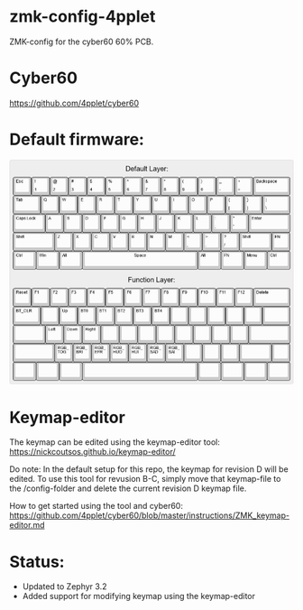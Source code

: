 # zmk-config-4pplet

ZMK-config for the cyber60 60% PCB.

# Cyber60
https://github.com/4pplet/cyber60

# Default firmware:
![alt text](./readme-images/default_fw_20230120.jpg "Default firmware")

# Keymap-editor
The keymap can be edited using the keymap-editor tool: https://nickcoutsos.github.io/keymap-editor/

Do note: In the default setup for this repo, the keymap for revision D will be edited. To use this tool for revusion B-C, simply move that keymap-file to the /config-folder and delete the current revision D keymap file. 

How to get started using the tool and cyber60: https://github.com/4pplet/cyber60/blob/master/instructions/ZMK_keymap-editor.md

# Status:
- Updated to Zephyr 3.2
- Added support for modifying keymap using the keymap-editor
